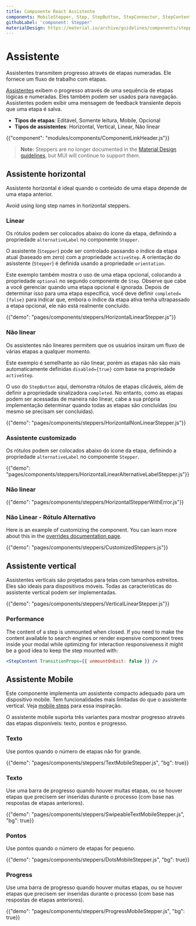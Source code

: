 ```yaml
---
title: Componente React Assistente
components: MobileStepper, Step, StepButton, StepConnector, StepContent, StepIcon, StepLabel, Stepper
githubLabel: 'component: Stepper'
materialDesign: https://material.io/archive/guidelines/components/steppers.html
---
```


# Assistente

<p class="description">Assistentes transmitem progresso através de etapas numeradas. Ele fornece um fluxo de trabalho com etapas.</p>

[Assistentes](https://material.io/archive/guidelines/components/steppers.html) exibem o progresso através de uma sequência de etapas lógicas e numeradas. Eles também podem ser usados para navegação. Assistentes podem exibir uma mensagem de feedback transiente depois que uma etapa é salva.

- **Tipos de etapas**: Editável, Somente leitura, Mobile, Opcional
- **Tipos de assistentes**: Horizontal, Vertical, Linear, Não linear

{{"component": "modules/components/ComponentLinkHeader.js"}}

> **Note:** Steppers are no longer documented in the [Material Design guidelines](https://material.io/), but MUI will continue to support them.

## Assistente horizontal

Assistente horizontal é ideal quando o conteúdo de uma etapa depende de uma etapa anterior.

Avoid using long step names in horizontal steppers.

### Linear

Os rótulos podem ser colocados abaixo do ícone da etapa, definindo a propriedade `alternativeLabel` no componente `Stepper`.

O assistente (`Stepper`) pode ser controlado passando o índice da etapa atual (baseado em zero) com a propriedade `activeStep`. A orientação do asisstente (`Stepper`) é definida usando a propriedade `orientation`.

Este exemplo também mostra o uso de uma etapa opcional, colocando a propriedade `optional` no segundo componente de `Step`. Observe que cabe a você gerenciar quando uma etapa opcional é ignorada. Depois de determinar isso para uma etapa específica, você deve definir `completed={false}` para indicar que, embora o índice da etapa ativa tenha ultrapassado a etapa opcional, ele não está realmente concluído.

{{"demo": "pages/components/steppers/HorizontalLinearStepper.js"}}

### Não linear

Os assistentes não lineares permitem que os usuários insiram um fluxo de várias etapas a qualquer momento.

Este exemplo é semelhante ao não linear, porém as etapas não são mais automaticamente definidas `disabled={true}` com base na propriedade `activeStep`.

O uso do `StepButton` aqui, demonstra rótulos de etapas clicáveis, além de definir a propriedade sinalizadora `completed`. No entanto, como as etapas podem ser acessadas de maneira não linear, cabe a sua própria implementação determinar quando todas as etapas são concluídas (ou mesmo se precisam ser concluídas).

{{"demo": "pages/components/steppers/HorizontalNonLinearStepper.js"}}

### Assistente customizado

Os rótulos podem ser colocados abaixo do ícone da etapa, definindo a propriedade `alternativeLabel` no componente `Stepper`.

{{"demo": "pages/components/steppers/HorizontalLinearAlternativeLabelStepper.js"}}

### Não linear

{{"demo": "pages/components/steppers/HorizontalStepperWithError.js"}}

### Não Linear - Rótulo Alternativo

Here is an example of customizing the component. You can learn more about this in the [overrides documentation page](/customization/how-to-customize/).

{{"demo": "pages/components/steppers/CustomizedSteppers.js"}}

## Assistente vertical

Assistentes verticais são projetados para telas com tamanhos estreitos. Eles são ideais para dispositivos móveis. Todas as características do assistente vertical podem ser implementadas.

{{"demo": "pages/components/steppers/VerticalLinearStepper.js"}}

### Performance

The content of a step is unmounted when closed. If you need to make the content available to search engines or render expensive component trees inside your modal while optimizing for interaction responsiveness it might be a good idea to keep the step mounted with:

```jsx
<StepContent TransitionProps={{ unmountOnExit: false }} />
```

## Assistente Mobile

Este componente implementa um assistente compacto adequado para um dispositivo mobile. Tem funcionalidades mais limitadas do que o assistente vertical. Veja [mobile steps](https://material.io/archive/guidelines/components/steppers.html#steppers-types-of-steps) para essa inspiração.

O assistente mobile suporta três variantes para mostrar progresso através das etapas disponíveis: texto, pontos e progresso.

### Texto

Use pontos quando o número de etapas não for grande.

{{"demo": "pages/components/steppers/TextMobileStepper.js", "bg": true}}

### Texto

Use uma barra de progresso quando houver muitas etapas, ou se houver etapas que precisem ser inseridas durante o processo (com base nas respostas de etapas anteriores).

{{"demo": "pages/components/steppers/SwipeableTextMobileStepper.js", "bg": true}}

### Pontos

Use pontos quando o número de etapas for pequeno.

{{"demo": "pages/components/steppers/DotsMobileStepper.js", "bg": true}}

### Progress

Use uma barra de progresso quando houver muitas etapas, ou se houver etapas que precisem ser inseridas durante o processo (com base nas respostas de etapas anteriores).

{{"demo": "pages/components/steppers/ProgressMobileStepper.js", "bg": true}}
